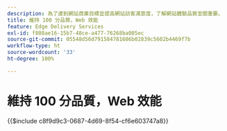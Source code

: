 ```yaml
---
description: 為了達到網站商業目標並提高網站訪客滿意度，了解網站體驗品質至關重要。
title: 維持 100 分品質，Web 效能
feature: Edge Delivery Services
exl-id: f808ae16-15b7-48ce-a477-76268ba005ec
source-git-commit: 05548d56d791584781606b02839c5602b4469f7b
workflow-type: ht
source-wordcount: '33'
ht-degree: 100%

---
```


# 維持 100 分品質，Web 效能

{{$include c8f9d9c3-0687-4d69-8f54-cf6e603747a8}}
